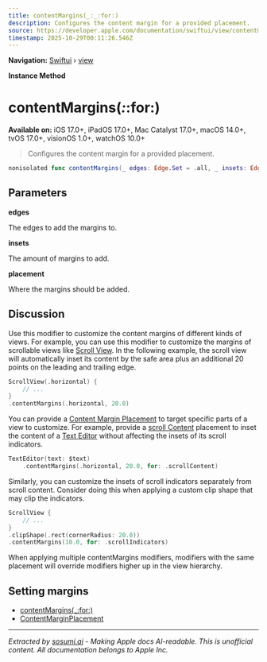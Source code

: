 ```yaml
---
title: contentMargins(_:_:for:)
description: Configures the content margin for a provided placement.
source: https://developer.apple.com/documentation/swiftui/view/contentmargins(_:_:for:)
timestamp: 2025-10-29T00:11:26.546Z
---
```


**Navigation:** [Swiftui](/documentation/swiftui) › [view](/documentation/swiftui/view)

**Instance Method**

# contentMargins(_:_:for:)

**Available on:** iOS 17.0+, iPadOS 17.0+, Mac Catalyst 17.0+, macOS 14.0+, tvOS 17.0+, visionOS 1.0+, watchOS 10.0+

> Configures the content margin for a provided placement.

```swift
nonisolated func contentMargins(_ edges: Edge.Set = .all, _ insets: EdgeInsets, for placement: ContentMarginPlacement = .automatic) -> some View
```

## Parameters

**edges**

The edges to add the margins to.



**insets**

The amount of margins to add.



**placement**

Where the margins should be added.



## Discussion

Use this modifier to customize the content margins of different kinds of views. For example, you can use this modifier to customize the margins of scrollable views like [Scroll View](/documentation/swiftui/scrollview). In the following example, the scroll view will automatically inset its content by the safe area plus an additional 20 points on the leading and trailing edge.

```swift
ScrollView(.horizontal) {
    // ...
}
.contentMargins(.horizontal, 20.0)
```

You can provide a [Content Margin Placement](/documentation/swiftui/contentmarginplacement) to target specific parts of a view to customize. For example, provide a [scroll Content](/documentation/swiftui/contentmarginplacement/scrollcontent) placement to inset the content of a [Text Editor](/documentation/swiftui/texteditor) without affecting the insets of its scroll indicators.

```swift
TextEditor(text: $text)
    .contentMargins(.horizontal, 20.0, for: .scrollContent)
```

Similarly, you can customize the insets of scroll indicators separately from scroll content. Consider doing this when applying a custom clip shape that may clip the indicators.

```swift
ScrollView {
    // ...
}
.clipShape(.rect(cornerRadius: 20.0))
.contentMargins(10.0, for: .scrollIndicators)
```

When applying multiple contentMargins modifiers, modifiers with the same placement will override modifiers higher up in the view hierarchy.

## Setting margins

- [contentMargins(_:for:)](/documentation/swiftui/view/contentmargins(_:for:))
- [ContentMarginPlacement](/documentation/swiftui/contentmarginplacement)

---

*Extracted by [sosumi.ai](https://sosumi.ai) - Making Apple docs AI-readable.*
*This is unofficial content. All documentation belongs to Apple Inc.*
